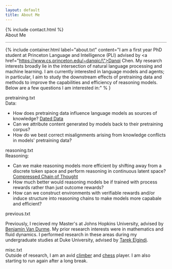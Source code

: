 ```yaml
---
layout: default
title: About Me
---
```


<div class="layout">
{% include contact.html %}

<div class="panel-normal v">
  <div class="section">
    About Me
  </div>
  <hr style="opacity: 50%">

  {% include container.html 
    label="about.txt"
    content="I am a first year PhD student at Princeton Language and Intelligence (PLI) advised by <a href=\"https://www.cs.princeton.edu/~danqic/\">Danqi Chen</a>. My research interests broadly lie in the intersection of natural language processing and machine learning. I am currently interested in language models and agents; in particular, I aim to study the downstream effects of pretraining data and methods to improve the capabilities and efficiency of reasoning models. Below are a few questions I am interested in:"
  % }

  <div class="container ">
    <div class="container-header">
      pretraining.txt
      <div class="circle-container">
        <div class="circle" style="background-color: red"></div>
        <div class="circle" style="background-color: lime"></div>
      </div>
    </div>      
    <div class="container-content" >
      Data:
      <ul class="list">
        <li>How does pretraining data influence language models as sources of knowledge? <a href="./publications/index.html#timestamp">Dated Data</a></li>
        <li>Can we attribute content generated by models back to their pretraining corpus?</li>
        <li>How do we best correct misalignments arising from knowledge conflicts in models' pretraining data?</li>
      </ul>
    </div>
  </div>

  <div class="container ">
    <div class="container-header">
      reasoning.txt
      <div class="circle-container">
        <div class="circle" style="background-color: red"></div>
        <div class="circle" style="background-color: lime"></div>
      </div>
    </div>
    <div class="container-content" >
      Reasoning:
      <ul class="list">
        <li>Can we make reasoning models more efficient by shifting away from a discrete token space and perform reasoning in continuous latent space? <a href="./publications/index.html#ccot">Compressed Chain of Thought</a></li>
        <li>How much better would reasoning models be if trained with process rewards rather than just outcome rewards?</li>
        <li>How can we construct environments with verifiable rewards and/or induce structure into reasoning chains to make models more capabale and efficient?</li>
      </ul>
    </div>
  </div>

  <div class="container ">
    <div class="container-header">
      previous.txt
      <div class="circle-container">
        <div class="circle" style="background-color: red"></div>
        <div class="circle" style="background-color: lime"></div>
      </div>
    </div>
    <div class="container-content">
      <p>
        Previously, I recieved my Master's at Johns Hopkins University, advised by <a href="https://www.cs.jhu.edu/~vandurme/">Benjamin Van Durme</a>. 
        My prior research interests were in mathematics and fluid dynamics. 
        I performed research in these areas during my undergraduate studies at Duke University, advised by <a href="https://scholars.duke.edu/person/Tarek.Elgindi">Tarek Elgindi</a>.
      </p>
    </div>
  </div>

  <div class="container ">
    <div class="container-header">
      misc.txt
      <div class="circle-container">
        <div class="circle" style="background-color: red"></div>
        <div class="circle" style="background-color: lime"></div>
      </div>
    </div>
    <div class="container-content">
      Outside of research, I am an avid <a href="https://www.instagram.com/jeff._.climbs/">climber</a> and <a href="https://lichess.org/@/Nexx7">chess</a> player. I am also starting to run again after a long break.
    </div>
  </div>
</div>

</div>
